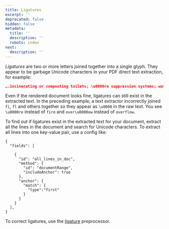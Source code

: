 ```yaml
---
title: Ligatures
excerpt: ''
deprecated: false
hidden: false
metadata:
  title: ''
  description: ''
  robots: index
next:
  description: ''
---
```

*Ligatures* are two or more letters joined together into a single glyph. They appear to be garbage Unicode characters in your PDF direct text extraction, for example:

```json
….incinerating or composting toilets; \u0000re suppression systems; water softeners, conditioners or \u0000ltering systems; over\u0000ow drains for tubs and sinks; back\u0000ow prevention devices...
```

Even if the rendered document looks fine, ligatures can still exist in the extracted text. In the preceding example, a text extractor incorrectly joined `fi`, `fl` and others together so they appear as `\u0000` in the raw text. You see `\u0000re` instead of `fire` and `over\u0000ow` instead of `overflow`.

To find out if ligatures exist in the extracted text for your document, extract all the lines in the document and search for Unicode characters. To extract all lines into one key-value pair, use a config like:

```
{
  "fields": [
     
    {
      "id": "all_lines_in_doc",
      "method": {
        "id": "documentRange",
        "includeAnchor": true
      },
      "anchor": {
        "match": {
          "type":"first"
        }
      }
    }
  ],
}
```

To correct ligatures, use the [ligature](doc:ligature) preprocessor.